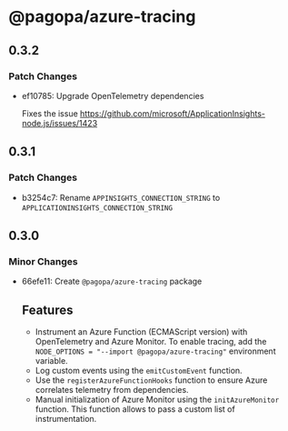 # @pagopa/azure-tracing

## 0.3.2

### Patch Changes

- ef10785: Upgrade OpenTelemetry dependencies

  Fixes the issue https://github.com/microsoft/ApplicationInsights-node.js/issues/1423

## 0.3.1

### Patch Changes

- b3254c7: Rename `APPINSIGHTS_CONNECTION_STRING` to `APPLICATIONINSIGHTS_CONNECTION_STRING`

## 0.3.0

### Minor Changes

- 66efe11: Create `@pagopa/azure-tracing` package

  ## Features

  - Instrument an Azure Function (ECMAScript version) with OpenTelemetry and Azure Monitor.
    To enable tracing, add the `NODE_OPTIONS = "--import @pagopa/azure-tracing"` environment variable.
  - Log custom events using the `emitCustomEvent` function.
  - Use the `registerAzureFunctionHooks` function to ensure Azure correlates telemetry from dependencies.
  - Manual initialization of Azure Monitor using the `initAzureMonitor` function.
    This function allows to pass a custom list of instrumentation.
